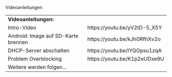 Videoanleitungen



<table>
<tr>
  <td><b>Videoanleitungen:</b><td>
<tr><td>Intro-Video <td>https://youtu.be/yV2tD-5_X5Y 
<tr><td>Android: Image auf SD-Karte brennen<td>https://youtu.be/kJh0RfhXv2o
  
  <tr><td>DHCP-Server abschalten <td>https://youtu.be/IYQOpsu1zqA
  <tr><td>Problem Overblocking <td>https://youtu.be/K1p2eUDxe9U
    
  
<tr><td>Weitere werden folgen... <td>
</table>
